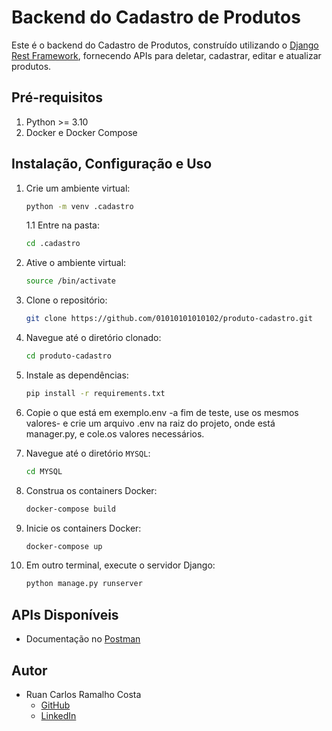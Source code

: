 # Backend do Cadastro de Produtos

Este é o backend do Cadastro de Produtos, construído utilizando o [Django Rest Framework](https://www.django-rest-framework.org/), fornecendo APIs para deletar, cadastrar, editar e atualizar produtos.

## Pré-requisitos

1. Python >= 3.10
2. Docker e Docker Compose

## Instalação, Configuração e Uso

1. Crie um ambiente virtual:

   ```bash
   python -m venv .cadastro
   ```
   1.1 Entre na pasta:
   
      ```bash
      cd .cadastro
      ```

2. Ative o ambiente virtual:

   ```bash
   source /bin/activate
   ```

3. Clone o repositório:

   ```bash
   git clone https://github.com/01010101010102/produto-cadastro.git
   ```

4. Navegue até o diretório clonado:

   ```bash
   cd produto-cadastro
   ```

5. Instale as dependências:

   ```bash
   pip install -r requirements.txt
   ```

6. Copie o que está em exemplo.env -a fim de teste, use os mesmos valores- e crie um arquivo .env na raiz do projeto, onde está manager.py, e cole.os valores necessários.

7. Navegue até o diretório `MYSQL`:

   ```bash
   cd MYSQL
   ```

8. Construa os containers Docker:

   ```bash
   docker-compose build
   ```

9. Inicie os containers Docker:

   ```bash
   docker-compose up
   ```

10. Em outro terminal, execute o servidor Django:
    ```bash
    python manage.py runserver
    ```

## APIs Disponíveis

- Documentação no [Postman](https://documenter.getpostman.com/view/31135629/2sA2xh2CNZ)

## Autor

- Ruan Carlos Ramalho Costa
  - [GitHub](https://github.com/01010101010102/)
  - [LinkedIn](www.linkedin.com/in/ruan-carlos-ramalho-costa-67767b215)
